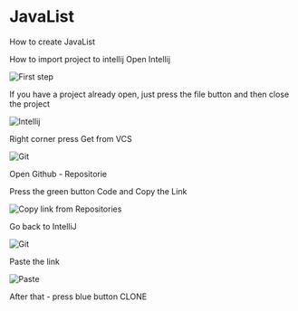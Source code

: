 # JavaList
How to create JavaList

How to import project to intellij
Open Intellij

![First step](https://github.com/victorstef21/AbstractingJava/assets/122342928/dd40a5d9-56dd-4ed3-80f6-e3b716dc4996)

If you have a project already open, just press the file button and then close the project


![Intellij](https://github.com/victorstef21/AbstractingJava/assets/122342928/eef01aff-32ab-49a5-a2ae-7c353c21cf1d)

Right corner press Get from VCS

![Git](https://github.com/victorstef21/AbstractingJava/assets/122342928/bb618094-8816-480b-933c-2c006b9dbb44)

Open Github - Repositorie

Press the green button Code and Copy the Link

![Copy link from Repositories](https://github.com/victorstef21/AbstractingJava/assets/122342928/cabe8684-823a-490e-a654-2a199f832b2e)

Go back to IntelliJ 

![Git](https://github.com/victorstef21/AbstractingJava/assets/122342928/24a2af42-6a19-4ed9-b5f2-1e24234c5d7c)

Paste the link 

![Paste](https://github.com/victorstef21/AbstractingJava/assets/122342928/f8e1d4a2-d9f2-4ed1-98fd-faa165f972ce)

After that - press blue button CLONE
